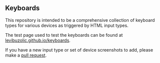 ## Keyboards

This repository is intended to be a comprehensive collection of keyboard types for various devices as triggered by HTML input types.

The test page used to test the keyboards can be found at [levibuzolic.github.io/keyboards](http://levibuzolic.github.io/keyboards/).

If you have a new input type or set of device screenshots to add, please make a [pull request](https://github.com/levibuzolic/keyboards/compare/).
